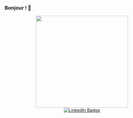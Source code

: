 ### Bonjour ! 👋

<div id="header" align="center">
  <img src="https://media.giphy.com/media/jdPMeyv9rn0hZHh8n9/giphy.gif" width="300"/>
</div>

<div id="badge" align="center">
 <a href="https://www.linkedin.com/in/fabrice-pivert-/" target="_blank" rel="noopener"><img  src="https://img.shields.io/badge/LinkedIn-blue?logo=linkedin&logoColor=white&style=for-the-badge" alt="LinkedIn Badge"/></a>
</div>

